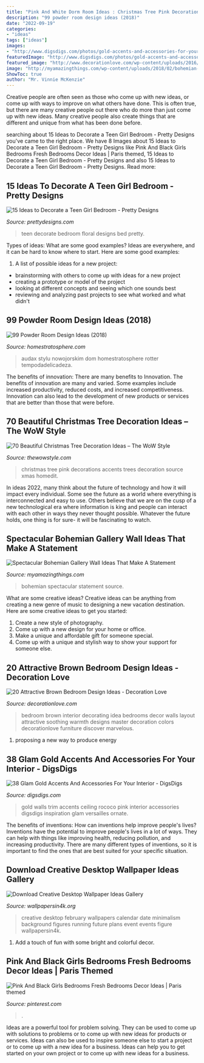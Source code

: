 ```yaml
---
title: "Pink And White Dorm Room Ideas : Christmas Tree Pink Decorations Accents Trees Decoration Source Xmas Homedit"
description: "99 powder room design ideas (2018)"
date: "2022-09-19"
categories:
- "ideas"
tags: ["ideas"]
images:
- "http://www.digsdigs.com/photos/gold-accents-and-accessories-for-your-interior-34.jpg"
featuredImage: "http://www.digsdigs.com/photos/gold-accents-and-accessories-for-your-interior-34.jpg"
featured_image: "http://www.decorationlove.com/wp-content/uploads/2016/07/Brown-Bedroom-Decorating-Ideas-1.jpg"
image: "http://myamazingthings.com/wp-content/uploads/2018/02/bohemian-gallery-wall-3.jpg"
ShowToc: true
author: "Mr. Vinnie McKenzie"
---
```



Creative people are often seen as those who come up with new ideas, or come up with ways to improve on what others have done. This is often true, but there are many creative people out there who do more than just come up with new ideas. Many creative people also create things that are different and unique from what has been done before.

	

		
searching about 15 Ideas to Decorate a Teen Girl Bedroom - Pretty Designs you've came to the right place. We have 8 Images about 15 Ideas to Decorate a Teen Girl Bedroom - Pretty Designs like Pink And Black Girls Bedrooms Fresh Bedrooms Decor Ideas | Paris themed, 15 Ideas to Decorate a Teen Girl Bedroom - Pretty Designs and also 15 Ideas to Decorate a Teen Girl Bedroom - Pretty Designs. Read more:
		
    
## 15 Ideas To Decorate A Teen Girl Bedroom - Pretty Designs

<img loading=lazy src="https://www.prettydesigns.com/wp-content/uploads/2015/08/15-ideas-to-decorate-a-teen-girl-bedroom6.jpg" onerror="this.onerror=null;this.src='https://tse1.mm.bing.net/th?id=OIP.yObCQrTuKP5rQlrc9j0JTgHaJ4&amp;pid=15.1';" alt="15 Ideas to Decorate a Teen Girl Bedroom - Pretty Designs">

_Source: prettydesigns.com_

>teen decorate bedroom floral designs bed pretty. 

	

Types of ideas: What are some good examples?
Ideas are everywhere, and it can be hard to know where to start. Here are some good examples:
1. A list of possible ideas for a new project: 
- brainstorming with others to come up with ideas for a new project 
- creating a prototype or model of the project 
- looking at different concepts and seeing which one sounds best 
- reviewing and analyzing past projects to see what worked and what didn't 

    
## 99 Powder Room Design Ideas (2018)

<img loading=lazy src="https://www.homestratosphere.com/wp-content/uploads/2018/07/home-in-little-italy-powder-room-071918.jpg" onerror="this.onerror=null;this.src='https://tse1.mm.bing.net/th?id=OIP.0UubFDyhnsp_cK-Ppy0eOQHaLF&amp;pid=15.1';" alt="99 Powder Room Design Ideas (2018)">

_Source: homestratosphere.com_

>audax stylu nowojorskim dom homestratosphere rotter tempodadelicadeza. 

	

The benefits of innovation: There are many benefits to Innovation.
The benefits of innovation are many and varied. Some examples include increased productivity, reduced costs, and increased competitiveness. Innovation can also lead to the development of new products or services that are better than those that were before.

    
## 70 Beautiful Christmas Tree Decoration Ideas – The WoW Style

<img loading=lazy src="http://thewowstyle.com/wp-content/uploads/2014/11/671.jpg" onerror="this.onerror=null;this.src='https://tse3.mm.bing.net/th?id=OIP.c7hfOXvW_6dzr3OQJvaBcgHaK-&amp;pid=15.1';" alt="70 Beautiful Christmas Tree Decoration Ideas – The WoW Style">

_Source: thewowstyle.com_

>christmas tree pink decorations accents trees decoration source xmas homedit. 

	

In ideas 2022, many think about the future of technology and how it will impact every individual. Some see the future as a world where everything is interconnected and easy to use. Others believe that we are on the cusp of a new technological era where information is king and people can interact with each other in ways they never thought possible. Whatever the future holds, one thing is for sure- it will be fascinating to watch.

    
## Spectacular Bohemian Gallery Wall Ideas That Make A Statement

<img loading=lazy src="http://myamazingthings.com/wp-content/uploads/2018/02/bohemian-gallery-wall-3.jpg" onerror="this.onerror=null;this.src='https://tse4.mm.bing.net/th?id=OIP.AHM-y3hp0fCCRWLb-fiLiAHaJ4&amp;pid=15.1';" alt="Spectacular Bohemian Gallery Wall Ideas That Make A Statement">

_Source: myamazingthings.com_

>bohemian spectacular statement source. 

	

What are some creative ideas?
Creative ideas can be anything from creating a new genre of music to designing a new vacation destination. Here are some creative ideas to get you started: 
1. Create a new style of photography.
2. Come up with a new design for your home or office.
3. Make a unique and affordable gift for someone special.
4. Come up with a unique and stylish way to show your support for someone else.

    
## 20 Attractive Brown Bedroom Design Ideas - Decoration Love

<img loading=lazy src="http://www.decorationlove.com/wp-content/uploads/2016/07/Brown-Bedroom-Decorating-Ideas-1.jpg" onerror="this.onerror=null;this.src='https://tse2.mm.bing.net/th?id=OIP.qwollvODsvp9cH86PDajAgHaJ4&amp;pid=15.1';" alt="20 Attractive Brown Bedroom Design Ideas - Decoration Love">

_Source: decorationlove.com_

>bedroom brown interior decorating idea bedrooms decor walls layout attractive soothing warmth designs master decoration colors decorationlove furniture discover marvelous. 

	

1. proposing a new way to produce energy 

    
## 38 Glam Gold Accents And Accessories For Your Interior - DigsDigs

<img loading=lazy src="http://www.digsdigs.com/photos/gold-accents-and-accessories-for-your-interior-34.jpg" onerror="this.onerror=null;this.src='https://tse2.mm.bing.net/th?id=OIP.ZrVGODqRS7AKkTVdDrhexAAAAA&amp;pid=15.1';" alt="38 Glam Gold Accents And Accessories For Your Interior - DigsDigs">

_Source: digsdigs.com_

>gold walls trim accents ceiling rococo pink interior accessories digsdigs inspiration glam versailles ornate. 

	

The benefits of inventions: How can inventions help improve people's lives?
Inventions have the potential to improve people's lives in a lot of ways. They can help with things like improving health, reducing pollution, and increasing productivity. There are many different types of inventions, so it is important to find the ones that are best suited for your specific situation.

    
## Download Creative Desktop Wallpaper Ideas Gallery

<img loading=lazy src="http://www.wallpapersin4k.org/wp-content/uploads/2017/04/Creative-Desktop-Wallpaper-Ideas-25.jpg" onerror="this.onerror=null;this.src='https://tse2.mm.bing.net/th?id=OIP.X-7Rd8LzOoPUlowAI9Sa7wHaEo&amp;pid=15.1';" alt="Download Creative Desktop Wallpaper Ideas Gallery">

_Source: wallpapersin4k.org_

>creative desktop february wallpapers calendar date minimalism background figures running future plans event events figure wallpapersin4k. 

	

1. Add a touch of fun with some bright and colorful decor.

    
## Pink And Black Girls Bedrooms Fresh Bedrooms Decor Ideas | Paris Themed

<img loading=lazy src="https://i.pinimg.com/736x/0f/5c/8e/0f5c8e7bfecb0945281b7d81a5cd62e8.jpg" onerror="this.onerror=null;this.src='https://tse4.mm.bing.net/th?id=OIP.l-kSoddBSzW_ETJu84-4cQHaJ4&amp;pid=15.1';" alt="Pink And Black Girls Bedrooms Fresh Bedrooms Decor Ideas | Paris themed">

_Source: pinterest.com_

>. 

	

Ideas are a powerful tool for problem solving. They can be used to come up with solutions to problems or to come up with new ideas for products or services. Ideas can also be used to inspire someone else to start a project or to come up with a new idea for a business. Ideas can help you to get started on your own project or to come up with new ideas for a business.

